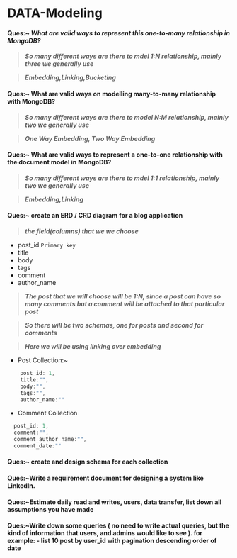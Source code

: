 # DATA-Modeling

#### Ques:~ ***What are valid ways to represent this one-to-many relationship in MongoDB?***

> ***So many different ways are there to mdel 1:N relationship, mainly three we generally use***

> ***Embedding,Linking,Bucketing***
#### Ques:~ What are valid ways on modelling many-to-many relationship with MongoDB?
> ***So many different ways are there to model N:M relationship, mainly two we generally use***

> ***One Way Embedding, Two Way Embedding***
#### Ques:~ What are valid ways to represent a one-to-one relationship with the document model in MongoDB?

> ***So many different ways are there to mdel 1:1 relationship, mainly two we generally use***

> ***Embedding,Linking***


#### Ques:~ create an ERD / CRD diagram for a blog application
> ***the field(columns) that we we choose***
- post_id ```Primary key```
- title
- body
- tags
- comment
- author_name
> ***The post that we will choose will be 1:N, since a post can have so many comments but a comment will be attached to that particular post***

> ***So there will be two schemas, one for posts and second for comments***

> ***Here we will be using linking over embedding***

- Post Collection:~
```js
    post_id: 1,
    title:"",
    body:"",
    tags:"",
    author_name:""
```
- Comment Collection
```js
  post_id: 1,
  comment:"",
  comment_author_name:"",
  comment_date:""
```
#### Ques:~ create and design schema for each collection
#### Ques:~Write a requirement document for designing a system like LinkedIn.
#### Ques:~Estimate daily read and writes, users, data transfer, list down all assumptions you have made
#### Ques:~Write down some queries ( no need to write actual queries, but the kind of information that users, and admins would like to see ). for example: - list 10 post by user_id with pagination descending order of date
